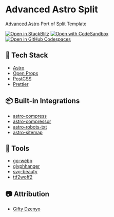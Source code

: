 # Advanced Astro Split

[Advanced Astro](https://advanced-astro.dev) Port of [Split](https://onepagelove.com/split) Template

[![Open in StackBlitz](https://developer.stackblitz.com/img/open_in_stackblitz.svg)](https://stackblitz.com/github/advanced-astro/split)
[![Open with CodeSandbox](https://assets.codesandbox.io/github/button-edit-lime.svg)](https://codesandbox.io/p/sandbox/github/advanced-astro/split)
[![Open in GitHub Codespaces](https://github.com/codespaces/badge.svg)](https://codespaces.new/advanced-astro/split?devcontainer_path=.devcontainer/basics/devcontainer.json)

<!-- ![not-just-the-basics]() -->

## 🧩 Tech Stack

- [Astro](https://astro.build)
- [Open Props](https://open-props.style)
- [PostCSS](https://postcss.org)
- [Prettier](https://prettier.io)

## 📦 Built-in Integrations

- [astro-compress](https://github.com/NikolaRHristov/astro-compress#readme)
- [astro-compressor](https://github.com/sondr3/astro-compressor#readme)
- [astro-robots-txt](https://github.com/alextim/astro-lib/tree/main/packages/astro-robots-txt#why-astro-robots-txt)
- [astro-sitemap](https://github.com/alextim/astro-lib/tree/main/packages/astro-sitemap#why-astro-sitemap)

## 🧰 Tools

- [go-webp](https://www.npmjs.com/package/go-webp)
- [glyphhanger](https://www.npmjs.com/package/glyphhanger)
- [svg-beauty](https://svg.beauty)
- [ttf2woff2](https://github.com/nfroidure/ttf2woff2#readme)

## 📷 Attribution

- [Gifty Dzenyo](https://www.pexels.com/photo/portrait-of-woman-with-braided-hair-6151982/)
